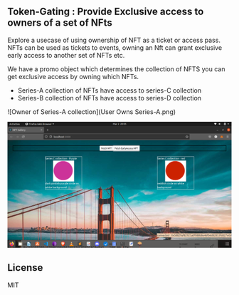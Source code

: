 ## Token-Gating : Provide Exclusive access to owners of a set of NFts

Explore a usecase of using ownership of NFT as a ticket or access pass.
NFTs can be used as tickets to events, owning an Nft can grant exclusive early access to another set of NFTs etc.

We have a promo object which determines the collection of NFTS you can get exclusive access by owning which NFTs.
- Series-A collection of NFTs have access to series-C collection
- Series-B collection of NFTs have access to series-D collection

![Owner of Series-A collection](User Owns Series-A.png)


![Exclusive access to series-C](https://github.com/Vbhaskar125/NFT--TokenGating/blob/main/User%20has%20exclusive%20access%20to%20series-C.png)

## License

MIT
